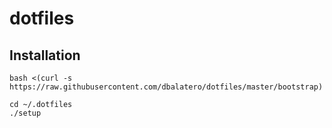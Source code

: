 dotfiles
========

Installation
------------
```
bash <(curl -s https://raw.githubusercontent.com/dbalatero/dotfiles/master/bootstrap)

cd ~/.dotfiles
./setup
```
